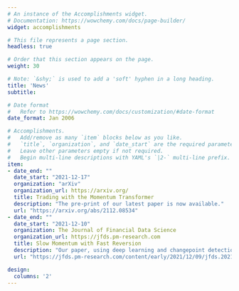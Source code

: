 ```yaml
---
# An instance of the Accomplishments widget.
# Documentation: https://wowchemy.com/docs/page-builder/
widget: accomplishments

# This file represents a page section.
headless: true

# Order that this section appears on the page.
weight: 30

# Note: `&shy;` is used to add a 'soft' hyphen in a long heading.
title: 'News'
subtitle:

# Date format
#   Refer to https://wowchemy.com/docs/customization/#date-format
date_format: Jan 2006

# Accomplishments.
#   Add/remove as many `item` blocks below as you like.
#   `title`, `organization`, and `date_start` are the required parameters.
#   Leave other parameters empty if not required.
#   Begin multi-line descriptions with YAML's `|2-` multi-line prefix.
item:
- date_end: ""
  date_start: "2021-12-17"
  organization: "arXiv"
  organization_url: https://arxiv.org/
  title: Trading with the Momentum Transformer
  description: "The pre-print of our latest paper is now available."
  url: "https://arxiv.org/abs/2112.08534"
- date_end: ""
  date_start: "2021-12-10"
  organization: The Journal of Financial Data Science
  organization_url: https://jfds.pm-research.com
  title: Slow Momentum with Fast Reversion
  description: "Our paper, using deep learning and changepoint detection for momentum trading, is appearing in the Winter 2022 edition of the Journal of Financial Data Science."
  url: "https://jfds.pm-research.com/content/early/2021/12/09/jfds.2021.1.081"

design:
  columns: '2' 
---
```

